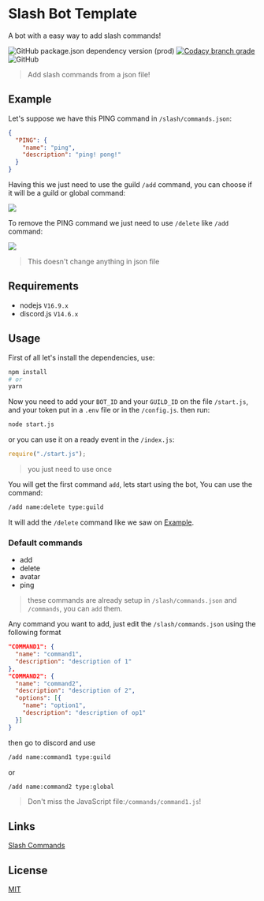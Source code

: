 # Slash Bot Template

A bot with a easy way to add slash commands!

![GitHub package.json dependency version (prod)](https://img.shields.io/github/package-json/dependency-version/GuriZenit/Slash-Bot-Template/discord.js/v14?style=for-the-badge)
[![Codacy branch grade](https://img.shields.io/codacy/grade/df82a32897b142fab1efeb68435eb69e/main?color=2a672d&style=for-the-badge)](https://www.codacy.com/gh/GuriZenit/slash-bot-template/dashboard?utm_source=github.com&utm_medium=referral&utm_content=GuriZenit/slash-bot-template&utm_campaign=Badge_Grade)
![GitHub](https://img.shields.io/github/license/GuriZenit/Slash-Bot-Template?color=77d374&style=for-the-badge)

> Add slash commands from a json file!

## Example

Let's suppose we have this PING command in `/slash/commands.json`:

```json
{
  "PING": {
    "name": "ping",
    "description": "ping! pong!"
  }
}
```

Having this we just need to use the guild `/add` command, you can choose if it will be a guild or global command:

![](https://i.imgur.com/RHOjui9.png)

To remove the PING command we just need to use `/delete` like `/add` command:

![](https://i.imgur.com/R5MqXzQ.png)

> This doesn't change anything in json file

## Requirements

-   nodejs `V16.9.x`
-   discord.js `V14.6.x`

## Usage

First of all let's install the dependencies, use:
```bash
npm install
# or
yarn
```
Now you need to add your `BOT_ID` and your `GUILD_ID` on the file `/start.js`, and your token put in a `.env` file or in the `/config.js`.
then run:

```bash
node start.js
```

or you can use it on a ready event in the `/index.js`:

```javascript
require("./start.js");
```

> you just need to use once

You will get the first command `add`,
lets start using the bot, You can use the command:

```bash
/add name:delete type:guild
```

It will add the `/delete` command like we saw on [Example](#example).

### Default commands

-   add
-   delete
-   avatar
-   ping

> these commands are already setup in `/slash/commands.json` and `/commands`, you can `add` them.

Any command you want to add, just edit the `/slash/commands.json` using the following format

```json
"COMMAND1": {
  "name": "command1",
  "description": "description of 1"
},
"COMMAND2": {
  "name": "command2",
  "description": "description of 2",
  "options": [{
    "name": "option1",
    "description": "description of op1"
  }]
}
```

then go to discord and use

```bash
/add name:command1 type:guild
```

or

```bash
/add name:command2 type:global
```

> Don't miss the JavaScript file:`/commands/command1.js`!

## Links

[Slash Commands](https://discord.com/developers/docs/interactions/application-commands)

## License

[MIT](https://github.com/GuriZenit/Slash/blob/main/LICENSE)
